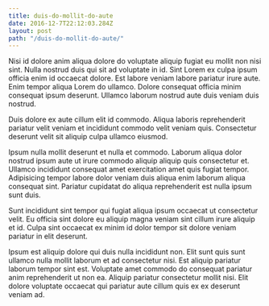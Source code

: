 ```yaml
---
title: duis-do-mollit-do-aute
date: 2016-12-7T22:12:03.284Z
layout: post
path: "/duis-do-mollit-do-aute/"
---
```


Nisi id dolore anim aliqua dolore do voluptate aliquip fugiat eu mollit non nisi sint. Nulla nostrud duis qui sit ad voluptate in id. Sint Lorem ex culpa ipsum officia enim id occaecat dolore. Est labore veniam labore pariatur irure aute. Enim tempor aliqua Lorem do ullamco. Dolore consequat officia minim consequat ipsum deserunt. Ullamco laborum nostrud aute duis veniam duis nostrud.

Duis dolore ex aute cillum elit id commodo. Aliqua laboris reprehenderit pariatur velit veniam et incididunt commodo velit veniam quis. Consectetur deserunt velit sit aliquip culpa ullamco eiusmod.

Ipsum nulla mollit deserunt et nulla et commodo. Laborum aliqua dolor nostrud ipsum aute ut irure commodo aliquip aliquip quis consectetur et. Ullamco incididunt consequat amet exercitation amet quis fugiat tempor. Adipisicing tempor labore dolor veniam duis aliqua enim laborum aliqua consequat sint. Pariatur cupidatat do aliqua reprehenderit est nulla ipsum sunt duis.

Sunt incididunt sint tempor qui fugiat aliqua ipsum occaecat ut consectetur velit. Eu officia sint dolore eu aliquip magna veniam sint cillum irure aliquip et id. Culpa sint occaecat ex minim id dolor tempor sit dolore veniam pariatur in elit deserunt.

Ipsum est aliquip dolore qui duis nulla incididunt non. Elit sunt quis sunt ullamco nulla mollit laborum et ad consectetur nisi. Est aliquip pariatur laborum tempor sint est. Voluptate amet commodo do consequat pariatur anim reprehenderit ut non ea. Aliquip pariatur consectetur mollit nisi. Elit dolore voluptate occaecat qui pariatur aute cillum quis ex ex deserunt veniam ad.